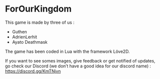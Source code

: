 # ForOurKingdom

This game is made by three of us :
+ Guthen 
+ AdrienLerhit 
+ Ayato Deathmask

The game has been coded in Lua with the framework Löve2D.

If you want to see somes images, give feedback or get notified of updates, go check our Discord (we don’t have a good idea for our discord name) :
https://discord.gg/KmTNjvn
